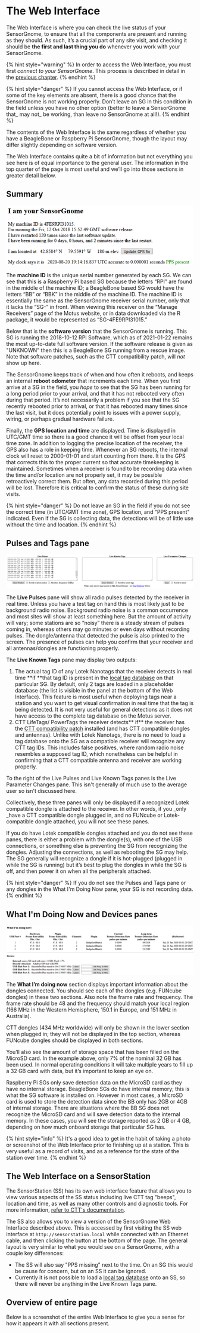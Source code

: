 # The Web Interface

The Web Interface is where you can check the live status of your SensorGnome, to ensure that all the components are present and running as they should. As such, it’s a crucial part of any site visit, and checking it should be **the first and last thing you do** whenever you work with your SensorGnome.&#x20;

{% hint style="warning" %}
In  order to access the Web Interface, you must first _connect to your SensorGnome_. This process is described in detail in the [previous chapter](http://docs.motus.org/sensorgnome/connecting).
{% endhint %}

{% hint style="danger" %}
If you cannot access the Web Interface, or if some of the key elements are absent, there is a good chance that the SensorGnome is not working properly. Don’t leave an SG in this condition in the field unless you have no other option (better to leave a SensorGnome that_ may not_ be working, than leave no SensorGnome at all!).
{% endhint %}

The contents of the Web Interface is the same regardless of whether you have a BeagleBone or Raspberry Pi SensorGnome, though the layout may differ slightly depending on software version.

The Web Interface contains quite a bit of information but not everything you see here is of equal importance to the general user. The information in the top quarter of the page is most useful and we’ll go into those sections in greater detail below.

## Summary

![The top of the Web Interface page includes a general summary](.gitbook/assets/webinterface1.png)

The **machine ID** is the unique serial number generated by each SG. We can see that this is a Raspberry Pi based SG because the letters “RPI” are found in the middle of the machine ID; a BeagleBone based SG would have the letters “BB” or “BBK” in the middle of the machine ID. The machine ID is essentially the same as the SensorGnome receiver serial number, only that it lacks the “SG-” in front. When viewing this receiver on the “Manage Receivers” page of the Motus website, or in data downloaded via the R package, it would be represented as “SG-4FE9RPI31015.”

Below that is the **software version** that the SensorGnome is running. This SG is running the 2018-10-12 RPI Software, which as of 2021-01-22 remains the most up-to-date full software version. If the software release is given as "UNKNOWN" then this is a BeagleBone SG running from a rescue image. Note that software patches, such as the CTT compatibility patch, will _not_ show up here.

The SensorGnome keeps track of when and how often it reboots, and keeps an internal **reboot odometer** that increments each time. When you first arrive at a SG in the field, you _hope_ to see that the SG has been running for a long period prior to your arrival, and that it has not rebooted very often during that period. It’s not necessarily a problem if you see that the SG recently rebooted prior to arrival, or that it has rebooted many times since the last visit, but it does potentially point to issues with a power supply, wiring, or perhaps gradual hardware failure.

Finally, the **GPS location and time** are displayed. Time is displayed in UTC/GMT time so there is a good chance it will be offset from your local time zone. In addition to logging the precise location of the receiver, the GPS also has a role in keeping time. Whenever an SG reboots, the internal clock will reset to 2000-01-01 and start counting from there. It is the GPS that corrects this to the proper current so that accurate timekeeping is maintained. Sometimes when a receiver is found to be recording data when the time and/or location are not properly set, it may be possible retroactively correct them. But often, any data recorded during this period will be lost. Therefore it is critical to confirm the status of these during site visits.

{% hint style="danger" %}
Do not leave an SG in the field if you do not see the correct time (in UTC/GMT time zone), GPS location, and "PPS present" indicated. Even if the SG is collecting data, the detections will be of little use without the time and location.
{% endhint %}

## Pulses and Tags pane

![The “Live Pulses” pane. If you do not see this, your SG is likely not recording!](.gitbook/assets/webinterface2.png)

The **Live Pulses** pane will show all radio pulses detected by the receiver in real time. Unless you have a test tag on hand this is most likely just to be background radio noise. Background radio noise is a common occurrence and most sites will show at least something here. But the amount of activity will vary; some stations are so “noisy” there is a steady stream of pulses coming in, whereas others may go minutes or even days without recording pulses. The dongle/antenna that detected the pulse is also printed to the screen. The presence of pulses can help you confirm that your receiver and all antennas/dongles are functioning properly.

The **Live Known Tags** pane may display two outputs:

1. The actual tag ID of any Lotek Nanotags that the receiver detects in real time **if **that tag ID is present in the [local tag database](appendix/localtagdb.md) on that particular SG. By default, only 2 tags are loaded in a placeholder database (the list is visible in the panel at the bottom of the Web Interface). This feature is most useful when deploying tags near a station and you want to get visual confirmation in real time that the tag is being detected. It is not very useful for general detections as it does not have access to the complete tag database on the Motus server.
2. CTT LifeTags/ PowerTags the receiver detects** if** the receiver has the [CTT compatibility patch](appendix/dualmode.md) installed (and has CTT compatible dongles and antennas). Unlike with Lotek Nanotags, there is no need to load a tag database onto the SG as a compatible receiver will recognize any CTT tag IDs. This includes false positives, where random radio noise resembles a supposed tag ID, which nonetheless can be helpful in confirming that a CTT compatible antenna and receiver are working properly.

To the right of the Live Pulses and Live Known Tags panes is the Live Parameter Changes pane. This isn't generally of much use to the average user so isn't discussed here.

Collectively, these three panes will only be displayed if a recognized Lotek compatible dongle is attached to the receiver. In other words, if you _only _have a CTT compatible dongle plugged in, and no FUNcube or Lotek-compatible dongle attached, you will not see these panes.&#x20;

If you do have Lotek compatible dongles attached and you do not see these panes, there is either a problem with the dongle(s), with one of the USB connections, or something else is preventing the SG from recognizing the dongles. Adjusting the connections, as well as rebooting the SG may help. The SG generally will recognize a dongle if it is hot-plugged (plugged in while the SG is running) but it’s best to plug the dongles in while the SG is off, and then power it on when all the peripherals attached.

{% hint style="danger" %}
If you do not see the Pulses and Tags pane or any dongles in the What I'm Doing Now pane, your SG is not recording data.
{% endhint %}

## What I'm Doing Now and Devices panes

![The “What I’m Doing Now” and "Devices" sections](.gitbook/assets/webinterface3.png)

The **What I’m doing now** section displays important information about the dongles connected. You should see each of the dongles (e.g. FUNcube dongles) in these two sections. Also note the frame rate and frequency. The frame rate should be 48 and the frequency should match your local region (166 MHz in the Western Hemisphere, 150.1 in Europe, and 151 MHz in Australia).&#x20;

CTT dongles (434 MHz worldwide) will only be shown in the lower section when plugged in; they will not be displayed in the top section, whereas FUNcube dongles should be displayed in both sections.

You’ll also see the amount of storage space that has been filled on the MicroSD card. In the example above, only 7% of the nominal 32 GB has been used. In normal operating conditions it will take multiple years to fill up a 32 GB card with data, but it’s important to keep an eye on.&#x20;

Raspberry Pi SGs only save detection data on the MicroSD card as they have no internal storage. BeagleBone SGs do have internal memory; this is what the SG software is installed on. However in most cases, a MicroSD card is used to store the detection data since the BB only has 2GB or 4GB of internal storage. There are situations where the BB SG does not recognize the MicroSD card and will save detection data to the internal memory. In these cases, you will see the storage reported as 2 GB or 4 GB, depending on how much onboard storage that particular SG has.

{% hint style="info" %}
It's a good idea to get in the habit of taking a photo or screenshot of the Web Interface prior to finishing up at a station. This is very useful as a record of visits, and as a reference for the state of the station over time.
{% endhint %}

## The Web Interface on a SensorStation

The SensorStation (SS) has its own web interface feature that allows you to view various aspects of the SS status including live CTT tag "beeps", location and time, as well as many other controls and diagnostic tools. For more information, [refer to CTT's documentation](https://cellular-tracking-technologies.github.io/ctt\_documentation/v2-SensorStation-User-Guide.html#the-sensorstation-web-interface).

The SS also allows you to view a version of the SensorGnome Web Interface described above. This is accessed by first visiting the SS web interface at `http://sensorstation.local` while connected with an Ethernet cable, and then clicking the button at the bottom of the page. The general layout is very similar to what you would see on a SensorGnome, with a couple key differences:

* The SS will also say "PPS missing" next to the time. On an SG this would be cause for concern, but on an SS it can be ignored.
* Currently it is not possible to load a [local tag database](appendix/localtagdb.md) onto an SS, so there will never be anything in the Live Known Tags pane.

## Overview of entire page

Below is a screenshot of the entire Web Interface to give you a sense for how it appears it with all sections present.



